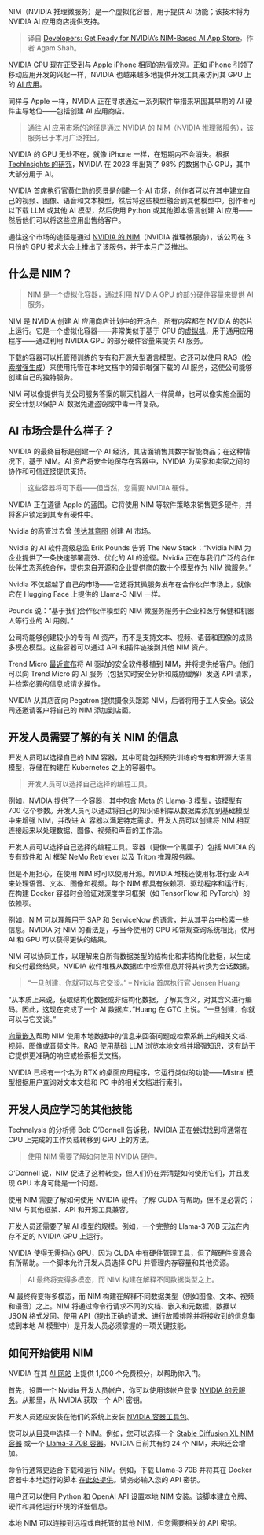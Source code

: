 
<!--
title: 开发者：为NVIDIA基于NIM的AI应用商店做好准备
cover: https://cdn.thenewstack.io/media/2024/06/f8ada841-and-machines-1cnbglqibui-unsplash.jpg
-->

NIM（NVIDIA 推理微服务）是一个虚拟化容器，用于提供 AI 功能；该技术将为 NVIDIA AI 应用商店提供支持。

> 译自 [Developers: Get Ready for NVIDIA’s NIM-Based AI App Store](https://thenewstack.io/developers-get-ready-for-nvidias-nim-based-ai-app-store/)，作者 Agam Shah。

[NVIDIA GPU](https://thenewstack.io/nvidia-gpu-dominance-at-a-crossroads/) 现在正受到与 Apple iPhone 相同的热情欢迎。正如 iPhone 引领了移动应用开发的兴起一样，NVIDIA 也越来越多地提供开发工具来访问其 GPU 上的 [AI 应用](https://thenewstack.io/llm-app-ecosystem-whats-new-and-how-cloud-native-is-adapting/)。

同样与 Apple 一样，NVIDIA 正在寻求通过一系列软件举措来巩固其早期的 AI 硬件主导地位——包括创建 AI 应用商店。

> 通往 AI 应用市场的途径是通过 NVIDIA 的 NIM（NVIDIA 推理微服务），该服务已于本月广泛推出。

NVIDIA 的 GPU 无处不在，就像 iPhone 一样，在短期内不会消失。根据 [TechInsights 的研究](https://www.techinsights.com/blog/google-third-largest-designer-data-center-processors-2023-without-selling-single-chip)，NVIDIA 在 2023 年出货了 98% 的数据中心 GPU，其中大部分用于 AI。

NVIDIA 首席执行官黄仁勋的愿景是创建一个 AI 市场，创作者可以在其中建立自己的视频、图像、语音和文本模型，然后将这些模型融合到其他模型中。创作者可以下载 LLM 或其他 AI 模型，然后使用 Python 或其他脚本语言创建 AI 应用——然后他们可以将这些应用出售给客户。

通往这个市场的途径是通过 [NVIDIA 的 NIM](https://developer.nvidia.com/blog/nvidia-nim-offers-optimized-inference-microservices-for-deploying-ai-models-at-scale/)（NVIDIA 推理微服务），该公司在 3 月份的 GPU 技术大会上推出了该服务，并于本月广泛推出。

## 什么是 NIM？

> NIM 是一个虚拟化容器，通过利用 NVIDIA GPU 的部分硬件容量来提供 AI 服务。

NIM 是 NVIDIA 创建 AI 应用商店计划中的开场白，所有内容都在 NVIDIA 的芯片上运行。它是一个虚拟化容器——非常类似于基于 CPU 的[虚拟机](https://thenewstack.io/container-or-vm-how-to-choose-the-right-option-in-2023/)，用于通用应用程序——通过利用 NVIDIA GPU 的部分硬件容量来提供 AI 服务。

下载的容器可以托管预训练的专有和开源大型语言模型。它还可以使用 RAG（[检索增强生成](https://thenewstack.io/retrieval-augmented-generation-for-llms/)）来使用托管在本地文档中的知识增强下载的 AI 服务，这使公司能够创建自己的独特服务。

NIM 可以像提供有关公司服务答案的聊天机器人一样简单，也可以像实施全面的安全计划以保护 AI 数据免遭盗窃或中毒一样复杂。

## AI 市场会是什么样子？

NVIDIA 的最终目标是创建一个 AI 经济，其店面销售其数字智能商品；在这种情况下，基于 NIM。AI 资产将安全地保存在容器中，NVIDIA 为买家和卖家之间的协作和可信连接提供支持。

> 这些容器将可下载——但当然，您需要 NVIDIA 硬件。

NVIDIA 正在遵循 Apple 的蓝图。它将使用 NIM 等软件策略来销售更多硬件，并将客户锁定到其专有硬件中。

Nvidia 的高管过去曾 [传达其意图](https://www.hpcwire.com/2024/04/02/nvidia-exec-secure-ai-economies-could-help-everyone-profit/) 创建 AI 市场。

Nvidia 的 AI 软件高级总监 Erik Pounds 告诉 The New Stack：“Nvidia NIM 为企业提供了一条快速部署高效、优化的 AI 的途径。Nvidia 正在与我们广泛的合作伙伴生态系统合作，提供来自开源和企业提供商的数十个模型作为 NIM 微服务。”

Nvidia 不仅超越了自己的市场——它还将其微服务发布在合作伙伴市场上，就像它在 Hugging Face 上提供的 Llama-3 NIM 一样。

Pounds 说：“基于我们合作伙伴模型的 NIM 微服务服务于企业和医疗保健和机器人等行业的 AI 用例。”

公司将能够创建较小的专有 AI 资产，而不是支持文本、视频、语音和图像的成熟多模态模型。这些容器可以通过 API 和插件链接到其他 NIM 资产。

Trend Micro [最近宣布](https://www.darkreading.com/cloud-security/trend-micro-nvidia-partner-to-secure-ai-data-centers)将 AI 驱动的安全软件移植到 NIM，并将提供给客户。他们可以向 Trend Micro 的 AI 服务（包括实时安全分析和威胁缓解）发送 API 请求，并检索必要的信息或请求操作。

NVIDIA 从其店面向 Pegatron 提供摄像头跟踪 NIM，后者将用于工人安全。该公司还邀请客户将自己的 NIM 添加到店面。

## 开发人员需要了解的有关 NIM 的信息

开发人员可以选择自己的 NIM 容器，其中可能包括预先训练的专有和开源大语言模型，存储在构建在 Kubernetes 之上的容器中。

> 开发人员可以选择自己选择的编程工具。

例如，NVIDIA 提供了一个容器，其中包含 Meta 的 Llama-3 模型，该模型有 700 亿个参数。开发人员可以通过将自己的知识语料库从数据库添加到基础模型中来增强 NIM，并改进 AI 容器以满足特定需求。开发人员可以创建将 NIM 相互连接起来以处理数据、图像、视频和声音的工作流。

开发人员可以选择自己选择的编程工具。容器（更像一个黑匣子）包括 NVIDIA 的专有软件和 AI 框架 NeMo Retriever 以及 Triton 推理服务器。

但是不用担心，在使用 NIM 时可以使用开源。NVIDIA 堆栈还使用标准行业 API 来处理语音、文本、图像和视频。每个 NIM 都具有依赖项、驱动程序和运行时，在构建 Docker 容器时会验证对深度学习框架（如 TensorFlow 和 PyTorch）的依赖项。

例如，NIM 可以理解用于 SAP 和 ServiceNow 的语言，并从其平台中检索一些信息。NVIDIA 对 NIM 的看法是，与当今使用的 CPU 和常规查询系统相比，使用 AI 和 GPU 可以获得更快的结果。

NIM 可以协同工作，以理解来自所有数据类型的结构化和非结构化数据，以生成和交付最终结果。NVIDIA 软件堆栈从数据库中检索信息并将其转换为会话数据。

> “一旦创建，你就可以与它交谈。” – Nvidia 首席执行官 Jensen Huang

“从本质上来说，获取结构化数据或非结构化数据，了解其含义，对其含义进行编码。因此，这现在变成了一个 AI 数据库，”Huang 在 GTC 上说。“一旦创建，你就可以与它交谈。”

[向量嵌入](https://thenewstack.io/how-to-get-the-right-vector-embeddings/)帮助 NIM 使用本地数据中的信息来回答问题或检索系统上的相关文档、视频、图像或音频文件。RAG 使用基础 LLM 浏览本地文档并增强知识，这有助于它提供更准确的响应或检索相关文档。

NVIDIA 已经有一个名为 RTX 的桌面应用程序，它运行类似的功能——Mistral 模型根据用户查询对文本文档和 PC 中的相关文档进行索引。

## 开发人员应学习的其他技能

Technalysis 的分析师 Bob O’Donnell 告诉我，NVIDIA 正在尝试找到将通常在 CPU 上完成的工作负载转移到 GPU 上的方法。

> 使用 NIM 需要了解如何使用 NVIDIA 硬件。

O’Donnell 说，NIM 促进了这种转变，但人们仍在弄清楚如何使用它们，并且发现 GPU 本身可能是一个问题。

使用 NIM 需要了解如何使用 NVIDIA 硬件。了解 CUDA 有帮助，但不是必需的；NIM 与其他框架、API 和开源工具兼容。

开发人员还需要了解 AI 模型的规模。例如，一个完整的 Llama-3 70B 无法在内存不足的 NVIDIA GPU 上运行。

NVIDIA 使得无需担心 GPU，因为 CUDA 中有硬件管理工具，但了解硬件资源会有所帮助。一个脚本允许开发人员选择 GPU 并管理内存容量和其他资源。

> AI 最终将变得多模态，而 NIM 构建在解释不同数据类型之上。

AI 最终将变得多模态，而 NIM 构建在解释不同数据类型（例如图像、文本、视频和语音）之上。NIM 将通过命令行请求不同的文档、嵌入和元数据，数据以 JSON 格式发回。使用 API（提出正确的请求、进行故障排除并将接收到的信息集成到本地 AI 模型中）是开发人员必须掌握的一项关键技能。

## 如何开始使用 NIM

NVIDIA 在其 [AI 网站](https://www.nvidia.com/en-us/ai/) 上提供 1,000 个免费积分，以帮助你入门。

首先，设置一个 Nvidia 开发人员帐户，你可以使用该帐户登录 [NVIDIA 的云服务](https://ngc.nvidia.com)。从那里，从 NVIDIA 获取一个 API 密钥。

开发人员还应安装在他们的系统上安装 [NVIDIA 容器工具包](https://docs.nvidia.com/datacenter/cloud-native/container-toolkit/latest/install-guide.html)。

您可以从[目录](https://catalog.ngc.nvidia.com/?filters=productNames%7CNVIDIA+Microservices%7Cnvidia_nim_da&orderBy=weightPopularDESC&query=&page=&pageSize=)中选择一个 NIM。例如，您可以选择一个 [Stable Diffusion XL NIM 容器](https://catalog.ngc.nvidia.com/orgs/nvidia/teams/nim/collections/stable-diffusion-xl) 或一个 [Llama-3 70B 容器](https://catalog.ngc.nvidia.com/orgs/nim/teams/meta/containers/llama3-70b-instruct)。NVIDIA 目前共有约 24 个 NIM，未来还会增加。

命令行通常更适合下载和运行 NIM。例如，下载 Llama-3 70B 并将其在 Docker 容器中本地运行的脚本 [在此处提供](https://build.nvidia.com/explore/discover?snippet_tab=Docker#llama3-70b)。请务必输入您的 API 密钥。

用户还可以使用 Python 和 OpenAI API 设置本地 NIM 安装。该脚本建立令牌、硬件和其他运行环境的详细信息。

本地 NIM 可以连接到远程或自托管的其他 NIM，但您需要相关的 API 密钥。
